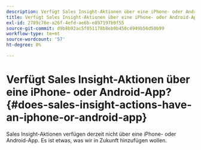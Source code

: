 ```yaml
---
description: Verfügt Sales Insight-Aktionen über eine iPhone- oder Android-App? - Marketo-Dokumente - Produktdokumentation
title: Verfügt Sales Insight-Aktionen über eine iPhone- oder Android-App?
exl-id: 2789c76e-a26f-4efd-ae6b-e897197b9f55
source-git-commit: d9b8b92ac5f051178b8eb9b450c4949b56d50b99
workflow-type: tm+mt
source-wordcount: '57'
ht-degree: 0%

---
```


# Verfügt Sales Insight-Aktionen über eine iPhone- oder Android-App? {#does-sales-insight-actions-have-an-iphone-or-android-app}

Sales Insight-Aktionen verfügen derzeit nicht über eine iPhone- oder Android-App. Es ist etwas, was wir in Zukunft hinzufügen wollen.

